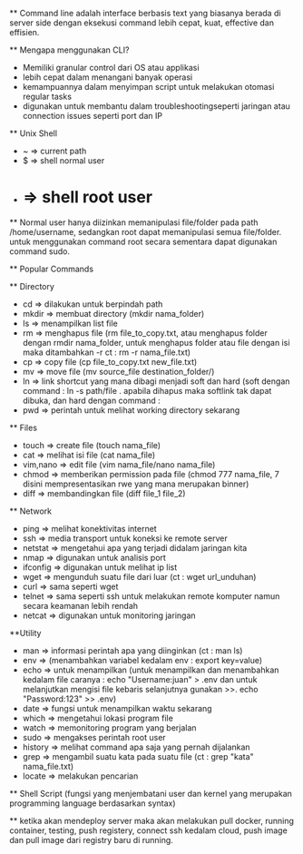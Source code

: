 ** Command line adalah interface berbasis text yang biasanya berada di server side dengan eksekusi command lebih cepat, kuat, effective dan effisien.

** Mengapa menggunakan CLI?
* Memiliki granular control dari OS atau applikasi
* lebih cepat dalam menangani banyak operasi
* kemampuannya dalam menyimpan script untuk melakukan otomasi regular tasks
* digunakan untuk membantu dalam troubleshootingseperti jaringan atau connection issues seperti port dan IP

** Unix Shell
* ~ => current path
* $ => shell normal user
* # => shell root user

** Normal user hanya diizinkan memanipulasi file/folder pada path /home/username, sedangkan root dapat memanipulasi semua file/folder. untuk menggunakan command root secara sementara dapat digunakan command sudo.

** Popular Commands

** Directory
* cd => dilakukan untuk berpindah path
* mkdir => membuat directory (mkdir nama_folder)
* ls => menampilkan list file
* rm => menghapus file (rm file_to_copy.txt, atau menghapus folder dengan rmdir nama_folder, untuk menghapus folder atau file dengan isi maka ditambahkan -r ct : rm -r nama_file.txt)
* cp => copy file (cp file_to_copy.txt new_file.txt)
* mv => move file (mv source_file destination_folder/)
* ln => link shortcut yang mana dibagi menjadi soft dan hard (soft dengan command : ln -s path/file . apabila dihapus maka softlink tak dapat dibuka, dan hard dengan command : 
* pwd => perintah untuk melihat working directory sekarang

** Files
* touch => create file (touch nama_file)
* cat => melihat isi file (cat nama_file)
* vim,nano => edit file (vim nama_file/nano nama_file)
* chmod => memberikan permission pada file (chmod 777 nama_file, 7 disini mempresentasikan rwe yang mana merupakan binner)
* diff => membandingkan file (diff file_1 file_2)

** Network
* ping => melihat konektivitas internet
* ssh => media transport untuk koneksi ke remote server
* netstat => mengetahui apa yang terjadi didalam jaringan kita
* nmap => digunakan untuk analisis port
* ifconfig => digunakan untuk melihat ip list 
* wget => mengunduh suatu file dari luar (ct : wget url_unduhan)
* curl => sama seperti wget
* telnet => sama seperti ssh untuk melakukan remote komputer namun secara keamanan lebih rendah
* netcat => digunakan untuk monitoring jaringan

**Utility
* man => informasi perintah apa yang diinginkan (ct : man ls)
* env => (menambahkan variabel kedalam env : export key=value)
* echo => untuk menampilkan (untuk menampilkan dan menambahkan kedalam file caranya : echo "Username:juan" > .env dan untuk melanjutkan mengisi file kebaris selanjutnya gunakan >>. echo "Password:123" >> .env)
* date => fungsi untuk menampilkan waktu sekarang
* which => mengetahui lokasi program file
* watch => memonitoring program yang berjalan
* sudo => mengakses perintah root user
* history => melihat command apa saja yang pernah dijalankan
* grep => mengambil suatu kata pada suatu file (ct : grep "kata" nama_file.txt)
* locate => melakukan pencarian 

** Shell Script (fungsi yang menjembatani user dan kernel yang merupakan programming language berdasarkan syntax)

** ketika akan mendeploy server maka akan melakukan pull docker, running container, testing, push registery, connect ssh kedalam cloud, push image dan pull image dari registry baru di running.